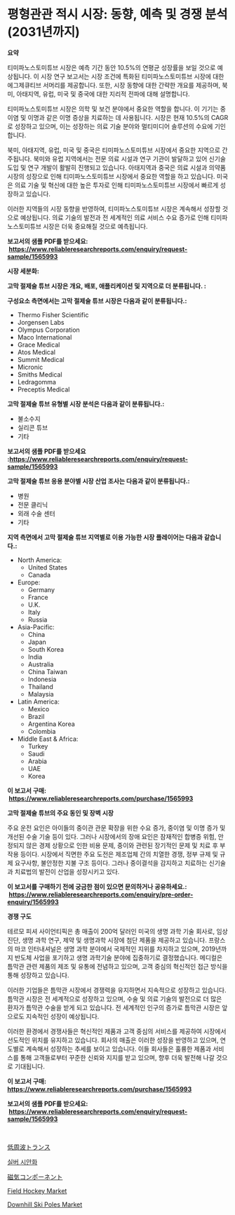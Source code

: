 <p><h1>평형관관 적시 시장: 동향, 예측 및 경쟁 분석 (2031년까지)</h1></p><p><strong>요약</strong></p>
<p><p>티미파노스토미튜브 시장은 예측 기간 동안 10.5%의 연평균 성장률을 보일 것으로 예상됩니다. 이 시장 연구 보고서는 시장 조건에 특화된 티미파노스토미튜브 시장에 대한 에그제큐티브 서머리를 제공합니다. 또한, 시장 동향에 대한 간략한 개요를 제공하며, 북미, 아태지역, 유럽, 미국 및 중국에 대한 지리적 전파에 대해 설명합니다.</p><p>티미파노스토미튜브 시장은 의학 및 보건 분야에서 중요한 역할을 합니다. 이 기기는 중이염 및 이명과 같은 이명 증상을 치료하는 데 사용됩니다. 시장은 현재 10.5%의 CAGR로 성장하고 있으며, 이는 성장하는 의료 기술 분야와 멀티미디어 솔루션의 수요에 기인합니다.</p><p>북미, 아태지역, 유럽, 미국 및 중국은 티미파노스토미튜브 시장에서 중요한 지역으로 간주됩니다. 북미와 유럽 지역에서는 전문 의료 시설과 연구 기관이 발달하고 있어 신기술 도입 및 연구 개발이 활발히 진행되고 있습니다. 아태지역과 중국은 의료 시설과 의약품 시장의 성장으로 인해 티미파노스토미튜브 시장에서 중요한 역할을 하고 있습니다. 미국은 의료 기술 및 혁신에 대한 높은 투자로 인해 티미파노스토미튜브 시장에서 빠르게 성장하고 있습니다.</p><p>이러한 지역들의 시장 동향을 반영하여, 티미파노스토미튜브 시장은 계속해서 성장할 것으로 예상됩니다. 의료 기술의 발전과 전 세계적인 의료 서비스 수요 증가로 인해 티미파노스토미튜브 시장은 더욱 중요해질 것으로 예측됩니다.</p></p>
<p><strong>보고서의 샘플 PDF를 받으세요: &nbsp;<a href="https://www.reliableresearchreports.com/enquiry/request-sample/1565993">https://www.reliableresearchreports.com/enquiry/request-sample/1565993</a></strong></p>
<p><strong>시장 세분화:</strong></p>
<p><strong> 고막 절제술 튜브 시장은 개요, 배포, 애플리케이션 및 지역으로 더 분류됩니다. :</strong></p>
<p><strong>구성요소 측면에서는 고막 절제술 튜브 시장은 다음과 같이 분류됩니다.:</strong></p>
<p><ul><li>Thermo Fisher Scientific</li><li>Jorgensen Labs</li><li>Olympus Corporation</li><li>Maco International</li><li>Grace Medical</li><li>Atos Medical</li><li>Summit Medical</li><li>Micronic</li><li>Smiths Medical</li><li>Ledragomma</li><li>Preceptis Medical</li></ul></p>
<p><strong> 고막 절제술 튜브 유형별 시장 분석은 다음과 같이 분류됩니다.:</strong></p>
<p><ul><li>불소수지</li><li>실리콘 튜브</li><li>기타</li></ul></p>
<p><strong>보고서의 샘플 PDF를 받으세요 :<a href="https://www.reliableresearchreports.com/enquiry/request-sample/1565993">https://www.reliableresearchreports.com/enquiry/request-sample/1565993</a></strong></p>
<p><strong> 고막 절제술 튜브 응용 분야별 시장 산업 조사는 다음과 같이 분류됩니다.:</strong></p>
<p><ul><li>병원</li><li>전문 클리닉</li><li>외래 수술 센터</li><li>기타</li></ul></p>
<p><strong>지역 측면에서 고막 절제술 튜브 지역별로 이용 가능한 시장 플레이어는 다음과 같습니다.:</strong></p>
<p><ul>
    <li>
        North America:
        <ul>
            <li>United States</li>
            <li>Canada</li>
        </ul>
    </li>
    <li>
        Europe:
        <ul>
            <li>Germany</li>
            <li>France</li>
            <li>U.K.</li>
            <li>Italy</li>
            <li>Russia</li>
        </ul>
    </li>
    <li>
        Asia-Pacific:
        <ul>
            <li>China</li>
            <li>Japan</li>
            <li>South Korea</li>
            <li>India</li>
            <li>Australia</li>
            <li>China Taiwan</li>
            <li>Indonesia</li>
            <li>Thailand</li>
            <li>Malaysia</li>
        </ul>
    </li>
    <li>
        Latin America:
        <ul>
            <li>Mexico</li>
            <li>Brazil</li>
            <li>Argentina Korea</li>
            <li>Colombia</li>
        </ul>
    </li>
    <li>
        Middle East & Africa:
        <ul>
            <li>Turkey</li>
            <li>Saudi</li>
            <li>Arabia</li>
            <li>UAE</li>
            <li>Korea</li>
        </ul>
    </li>
    </ul></p>
<p><strong>이 보고서 구매: &nbsp;<a href="https://www.reliableresearchreports.com/purchase/1565993">https://www.reliableresearchreports.com/purchase/1565993</a></strong></p>
<p><strong>고막 절제술 튜브의 주요 동인 및 장벽 시장</strong></p>
<p><p>주요 운전 요인은 아이들의 중이관 관문 확장을 위한 수요 증가, 중이염 및 이명 증가 및 개선된 수술 기술 등이 있다. 그러나 시장에서의 장애 요인은 잠재적인 합병증 위험, 안정되지 않은 경제 상황으로 인한 비용 문제, 중이와 관련된 장기적인 문제 및 치료 후 부작용 등이다. 시장에서 직면한 주요 도전은 제조업체 간의 치열한 경쟁, 정부 규제 및 규제 요구사항, 불안정한 지불 구조 등이다. 그러나 중이결석을 감지하고 치료하는 신기술과 치료법의 발전이 산업을 성장시키고 있다.</p></p>
<p><strong>이 보고서를 구매하기 전에 궁금한 점이 있으면 문의하거나 공유하세요.: &nbsp;<a href="https://www.reliableresearchreports.com/enquiry/pre-order-enquiry/1565993">https://www.reliableresearchreports.com/enquiry/pre-order-enquiry/1565993</a></strong></p>
<p><strong>경쟁 구도</strong></p>
<p><p>테르모 피셔 사이언티픽은 총 매출이 200억 달러인 미국의 생명 과학 기술 회사로, 임상 진단, 생명 과학 연구, 제약 및 생명과학 시장에 첨단 제품을 제공하고 있습니다.  프랑스의 마코 인터내셔널은 생명 과학 분야에서 국제적인 지위를 차지하고 있으며, 2019년까지 반도체 사업을 포기하고 생명 과학기술 분야에 집중하기로 결정했습니다. 메디컬은 틈막관 관련 제품의 제조 및 유통에 전념하고 있으며, 고객 중심의 혁신적인 접근 방식을 통해 성장하고 있습니다.</p><p>이러한 기업들은 틈막관 시장에서 경쟁력을 유지하면서 지속적으로 성장하고 있습니다. 틈막관 시장은 전 세계적으로 성장하고 있으며, 수술 및 의료 기술의 발전으로 더 많은 환자가 틈막관 수술을 받게 되고 있습니다. 전 세계적인 인구의 증가로 틈막관 시장은 앞으로도 지속적인 성장이 예상됩니다.</p><p>이러한 환경에서 경쟁사들은 혁신적인 제품과 고객 중심의 서비스를 제공하여 시장에서 선도적인 위치를 유지하고 있습니다. 회사의 매출은 이러한 성장을 반영하고 있으며, 연도별로 계속해서 성장하는 추세를 보이고 있습니다. 이들 회사들은 훌륭한 제품과 서비스를 통해 고객들로부터 꾸준한 신뢰와 지지를 받고 있으며, 향후 더욱 발전해 나갈 것으로 기대됩니다.</p></p>
<p><strong>이 보고서 구매: &nbsp; <a href="https://www.reliableresearchreports.com/purchase/1565993">https://www.reliableresearchreports.com/purchase/1565993</a></strong></p>
<p><strong>보고서의 샘플 PDF를 받으세요: &nbsp;<a href="https://www.reliableresearchreports.com/enquiry/request-sample/1565993">https://www.reliableresearchreports.com/enquiry/request-sample/1565993</a></strong><strong></strong></p>
<p>&nbsp;</p>
<p><p><a href="https://github.com/dadanedu33/Market-Research-Report-List-1/blob/main/88839526321.md">低周波トランス</a></p><p><a href="https://github.com/hxzi07639916/Market-Research-Report-List-1/blob/main/86913635677.md">실버 시안화</a></p><p><a href="https://github.com/zoetazuur/Market-Research-Report-List-1/blob/main/21945976322.md">磁気コンポーネント</a></p><p><a href="https://github.com/mabutironaldo/Market-Research-Report-List-3/blob/main/field-hockey-market.md">Field Hockey Market</a></p><p><a href="https://github.com/Paul14Anderson63/Market-Research-Report-List-3/blob/main/downhill-ski-poles-market.md">Downhill Ski Poles Market</a></p></p>